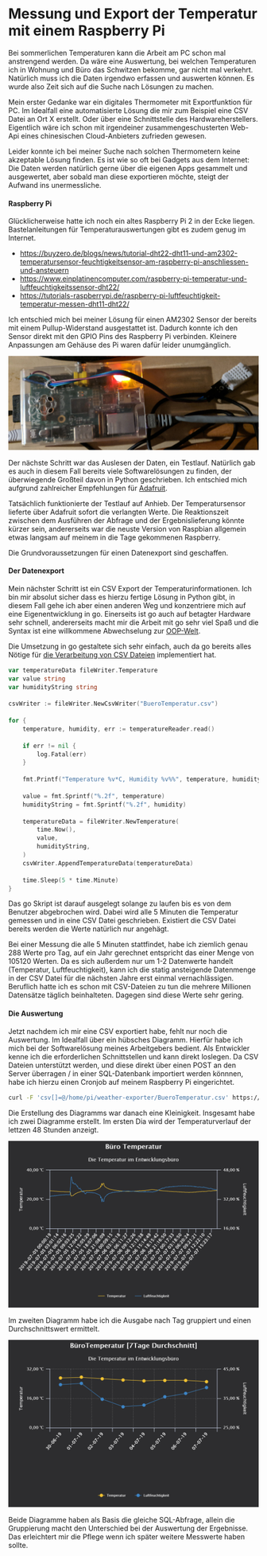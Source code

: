 # Messung und Export der Temperatur mit einem Raspberry Pi

Bei sommerlichen Temperaturen kann die Arbeit am PC schon mal anstrengend werden. Da wäre eine Auswertung, bei welchen Temperaturen ich in Wohnung und Büro das Schwitzen bekomme, gar nicht mal verkehrt. Natürlich muss ich die Daten irgendwo erfassen und auswerten können. Es wurde also Zeit sich auf die Suche nach Lösungen zu machen.

Mein erster Gedanke war ein digitales Thermometer mit Exportfunktion für PC. Im Idealfall eine automatisierte Lösung die mir zum Beispiel eine CSV Datei an Ort X erstellt. Oder über eine Schnittstelle des Hardwareherstellers. Eigentlich wäre ich schon mit irgendeiner zusammengeschusterten Web-Api eines chinesischen Cloud-Anbieters zufrieden gewesen.

Leider konnte ich bei meiner Suche nach solchen Thermometern keine akzeptable Lösung finden. Es ist wie so oft bei Gadgets aus dem Internet: Die Daten werden natürlich gerne über die eigenen Apps gesammelt und ausgewertet, aber sobald man diese exportieren möchte, steigt der Aufwand ins unermessliche.

#### Raspberry Pi

Glücklicherweise hatte ich noch ein altes Raspberry Pi 2 in der Ecke liegen. Bastelanleitungen für Temperaturauswertungen gibt es zudem genug im Internet.

- https://buyzero.de/blogs/news/tutorial-dht22-dht11-und-am2302-temperatursensor-feuchtigkeitsensor-am-raspberry-pi-anschliessen-und-ansteuern
- https://www.einplatinencomputer.com/raspberry-pi-temperatur-und-luftfeuchtigkeitssensor-dht22/
- https://tutorials-raspberrypi.de/raspberry-pi-luftfeuchtigkeit-temperatur-messen-dht11-dht22/

Ich entschied mich bei meiner Lösung für einen AM2302 Sensor der bereits mit einem Pullup-Widerstand ausgestattet ist. Dadurch konnte ich den Sensor direkt mit den GPIO Pins des Raspberry Pi verbinden. Kleinere Anpassungen am Gehäuse des Pi waren dafür leider unumgänglich.

![Rasperrry Pi mit AM2302 Sensor](https://raw.githubusercontent.com/rotfuchs/rotfuchs.dev/master/images/20190707-raspberry-pi.jpg)

Der nächste Schritt war das Auslesen der Daten, ein Testlauf. Natürlich gab es auch in diesem Fall bereits viele Softwarelösungen zu finden, der überwiegende Großteil davon in Python geschrieben. Ich entschied mich aufgrund zahlreicher Empfehlungen für [Adafruit](https://github.com/adafruit/Adafruit_Python_DHT).

Tatsächlich funktionierte der Testlauf auf Anhieb. Der Temperatursensor lieferte über Adafruit sofort die verlangten Werte. Die Reaktionszeit zwischen dem Ausführen der Abfrage und der Ergebnislieferung könnte kürzer sein, andererseits war die neuste Version von Raspbian allgemein etwas langsam auf meinem in die Tage gekommenen Raspberry.

Die Grundvoraussetzungen für einen Datenexport sind geschaffen.

#### Der Datenexport

Mein nächster Schritt ist ein CSV Export der Temperaturinformationen. Ich bin mir absolut sicher dass es hierzu fertige Lösung in Python gibt, in diesem Fall gehe ich aber einen anderen Weg und konzentriere mich auf eine Eigenentwicklung in go.
Einerseits ist go auch auf betagter Hardware sehr schnell, andererseits macht mir die Arbeit mit go sehr viel Spaß und die Syntax ist eine willkommene Abwechselung zur [OOP-Welt](https://de.wikipedia.org/wiki/Objektorientierte_Programmierung).

Die Umsetzung in go gestaltete sich sehr einfach, auch da go bereits alles Nötige für [die Verarbeitung von CSV Dateien](https://golang.org/pkg/encoding/csv/) implementiert hat.

```go
var temperatureData fileWriter.Temperature
var value string
var humidityString string

csvWriter := fileWriter.NewCsvWriter("BueroTemperatur.csv")

for {
    temperature, humidity, err := temperatureReader.read()
    
    if err != nil {
        log.Fatal(err)
    }
    
    fmt.Printf("Temperature %v*C, Humidity %v%%", temperature, humidity)

    value = fmt.Sprintf("%.2f", temperature)
    humidityString = fmt.Sprintf("%.2f", humidity)

    temperatureData = fileWriter.NewTemperature(
        time.Now(),
        value,
        humidityString,
    )
    csvWriter.AppendTemperatureData(temperatureData)

    time.Sleep(5 * time.Minute)
}
```

Das go Skript ist darauf ausgelegt solange zu laufen bis es von dem Benutzer abgebrochen wird. Dabei wird alle 5 Minuten die Temperatur gemessen und in eine CSV Datei geschrieben. Existiert die CSV Datei bereits werden die Werte natürlich nur angehägt. 

Bei einer Messung die alle 5 Minuten stattfindet, habe ich ziemlich genau 288 Werte pro Tag, auf ein Jahr gerechnet entspricht das einer Menge von 105120 Werten. Da es sich außerdem nur um 1-2 Datenwerte handelt (Temperatur, Luftfeuchtigkeit), kann ich die statig ansteigende Datenmenge in der CSV Datei für die nächsten Jahre erst einmal vernachlässigen. Beruflich hatte ich es schon mit CSV-Dateien zu tun die mehrere Millionen Datensätze täglich beinhalteten. Dagegen sind diese Werte sehr gering.

#### Die Auswertung

Jetzt nachdem ich mir eine CSV exportiert habe, fehlt nur noch die Auswertung. Im Idealfall über ein hübsches Diagramm. Hierfür habe ich mich bei der Softwarelösung meines Arbeitgebers bedient. Als Entwickler kenne ich die erforderlichen Schnittstellen und kann direkt loslegen. Da CSV Dateien unterstützt werden, und diese direkt über einen POST an den Server überragen / in einer SQL-Datenbank importiert werden könnnen, habe ich hierzu einen Cronjob auf meinem Raspberry Pi eingerichtet. 

```bash
curl -F 'csv[]=@/home/pi/weather-exporter/BueroTemperatur.csv' https://...
```

Die Erstellung des Diagramms war danach eine Kleinigkeit. Insgesamt habe ich zwei Diagramme erstellt. Im ersten Dia wird der Temperaturverlauf der lettzen 48 Stunden anzeigt.

![48 Stunden Temperaturwerte](https://github.com/rotfuchs/rotfuchs.dev/blob/master/images/20190707-bueo_temperatur.png?raw=true)

Im zweiten Diagramm habe ich die Ausgabe nach Tag gruppiert und einen Durchschnittswert ermittelt.

![8 Tage Durchschnitt](https://github.com/rotfuchs/rotfuchs.dev/blob/master/images/20190707-buerotemperatur_%5B7tage_durchschnitt%5D.png?raw=true)

Beide Diagramme haben als Basis die gleiche SQL-Abfrage, allein die Gruppierung macht den Unterschied bei der Auswertung der Ergebnisse. Das erleichtert mir die Pflege wenn ich später weitere Messwerte haben sollte.